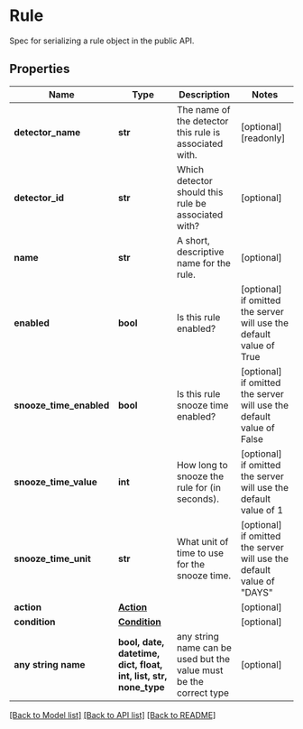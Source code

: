 # Rule

Spec for serializing a rule object in the public API.

## Properties
Name | Type | Description | Notes
------------ | ------------- | ------------- | -------------
**detector_name** | **str** | The name of the detector this rule is associated with. | [optional] [readonly] 
**detector_id** | **str** | Which detector should this rule be associated with? | [optional] 
**name** | **str** | A short, descriptive name for the rule. | [optional] 
**enabled** | **bool** | Is this rule enabled? | [optional]  if omitted the server will use the default value of True
**snooze_time_enabled** | **bool** | Is this rule snooze time enabled? | [optional]  if omitted the server will use the default value of False
**snooze_time_value** | **int** | How long to snooze the rule for (in seconds). | [optional]  if omitted the server will use the default value of 1
**snooze_time_unit** | **str** | What unit of time to use for the snooze time. | [optional]  if omitted the server will use the default value of "DAYS"
**action** | [**Action**](Action.md) |  | [optional] 
**condition** | [**Condition**](Condition.md) |  | [optional] 
**any string name** | **bool, date, datetime, dict, float, int, list, str, none_type** | any string name can be used but the value must be the correct type | [optional]

[[Back to Model list]](../README.md#documentation-for-models) [[Back to API list]](../README.md#documentation-for-api-endpoints) [[Back to README]](../README.md)


